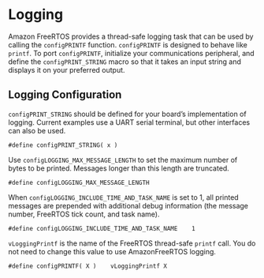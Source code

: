 # Logging<a name="porting-logging"></a>

Amazon FreeRTOS provides a thread\-safe logging task that can be used by calling the `configPRINTF` function\. `configPRINTF` is designed to behave like `printf`\. To port `configPRINTF`, initialize your communications peripheral, and define the `configPRINT_STRING` macro so that it takes an input string and displays it on your preferred output\.

## Logging Configuration<a name="porting-config"></a>

`configPRINT_STRING` should be defined for your board’s implementation of logging\. Current examples use a UART serial terminal, but other interfaces can also be used\.

```
#define configPRINT_STRING( x )
```

Use `configLOGGING_MAX_MESSAGE_LENGTH` to set the maximum number of bytes to be printed\. Messages longer than this length are truncated\.

```
#define configLOGGING_MAX_MESSAGE_LENGTH
```

When `configLOGGING_INCLUDE_TIME_AND_TASK_NAME` is set to 1, all printed messages are prepended with additional debug information \(the message number, FreeRTOS tick count, and task name\)\.

```
#define configLOGGING_INCLUDE_TIME_AND_TASK_NAME    1
```

`vLoggingPrintf` is the name of the FreeRTOS thread\-safe `printf` call\. You do not need to change this value to use AmazonFreeRTOS logging\.

```
#define configPRINTF( X )    vLoggingPrintf X
```